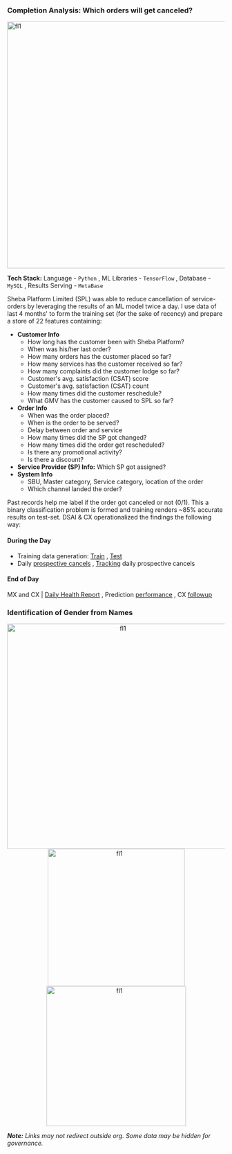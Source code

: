 ### Completion Analysis: Which orders will get canceled?

<img width="570" alt="fl1" src="https://github.com/shithi30/Sheba_Predictions--Cancels_Gender/assets/43873081/e934ce97-d625-4609-b24c-a7c3c408f15b"><br>

**Tech Stack:** Language - `Python` , ML Libraries - `TensorFlow` , Database - `MySQL` , Results Serving - `MetaBase`

Sheba Platform Limited (SPL) was able to reduce cancellation of service-orders by leveraging the results of an ML model twice a day. I use data of last 4 months' to form the training set (for the sake of recency) and prepare a store of 22 features containing:

- <strong>Customer Info</strong>
  - How long has the customer been with Sheba Platform?
  - When was his/her last order?
  - How many orders has the customer placed so far?
  - How many services has the customer received so far?
  - How many complaints did the customer lodge so far?
  - Customer's avg. satisfaction (CSAT) score 
  - Customer's avg. satisfaction (CSAT) count
  - How many times did the customer reschedule?
  - What GMV has the customer caused to SPL so far?
- <strong>Order Info</strong>
  - When was the order placed?
  - When is the order to be served?
  - Delay between order and service
  - How many times did the SP got changed?
  - How many times did the order get rescheduled?
  - Is there any promotional activity?
  - Is there a discount?
- <strong>Service Provider (SP) Info:</strong> Which SP got assigned?
- <strong>System Info</strong>
    - SBU, Master category, Service category, location of the order
    - Which channel landed the order?

Past records help me label if the order got canceled or not (0/1). This a binary classification problem is formed and training renders ~85% accurate results on test-set. DSAI & CX operationalized the findings the following way:

#### During the Day
- Training data generation: [Train](http://mb.sheba.xyz/question/14853) , [Test](http://mb.sheba.xyz/question/16702)
- Daily [prospective cancels](http://mb.sheba.xyz/question/16708?st=risky&dt=2020-06-24) , [Tracking](http://mb.sheba.xyz/question/16744?dt=2020-06-23) daily prospective cancels

#### End of Day
MX and CX | [Daily Health Report](http://mb.sheba.xyz/question/13109?target=5600) , Prediction [performance](https://docs.google.com/spreadsheets/d/1BChwHjBSPakqboYORU4Ukd1bhltUoff1thDjB1G9_oI/edit#gid=0) , CX [followup](https://docs.google.com/spreadsheets/d/1rt68jnf4LPONOY4Raq5M5K-jUQJKUXrxrGTTfDvxmuk/edit#gid=2019316536)

### Identification of Gender from Names
<p align="center">
<img width="520" alt="fl1" src="https://github.com/shithi30/Sheba_Predictions--Cancels_Gender/assets/43873081/63365c45-12c1-45f5-bb52-9c8b4b89910c">
<br>
<img width="317" alt="fl1" src="https://github.com/shithi30/Sheba_Predictions--Cancels_Gender/assets/43873081/69771ee6-26cf-4c60-bf1b-f6abc9e588fd">
<img width="323" alt="fl1" src="https://github.com/shithi30/Prediction_of_Cancellation_and_Gender_SPL/assets/43873081/4c3b0b3c-0732-432a-b68b-c1bbb1fc1508">
</p>

*<strong>Note:</strong> Links may not redirect outside org. Some data may be hidden for governance.*
